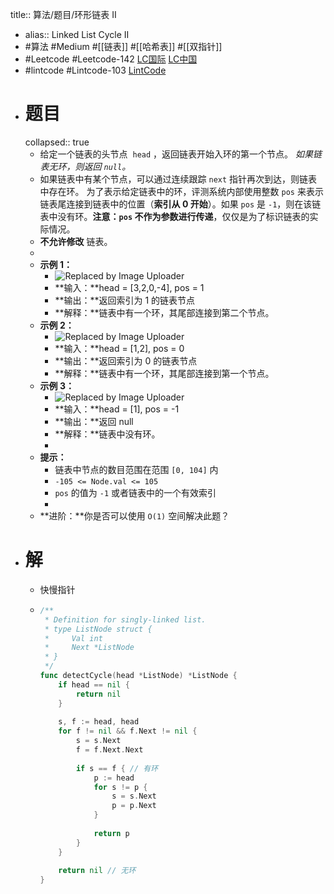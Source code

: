 title:: 算法/题目/环形链表 II
- alias:: Linked List Cycle II
- #算法 #Medium #[[链表]] #[[哈希表]] #[[双指针]]
- #Leetcode #Leetcode-142 [LC国际](https://leetcode.com/problems/linked-list-cycle-ii/) [LC中国](https://leetcode-cn.com/problems/linked-list-cycle-ii/)
- #lintcode #Lintcode-103 [LintCode](https://www.lintcode.com/problem/103/)
- # 题目
  collapsed:: true
	- 给定一个链表的头节点  `head` ，返回链表开始入环的第一个节点。 *如果链表无环，则返回 `null`。*
	- 如果链表中有某个节点，可以通过连续跟踪 `next` 指针再次到达，则链表中存在环。 为了表示给定链表中的环，评测系统内部使用整数 `pos` 来表示链表尾连接到链表中的位置（**索引从 0 开始**）。如果 `pos` 是 `-1`，则在该链表中没有环。**注意：`pos` 不作为参数进行传递**，仅仅是为了标识链表的实际情况。
	- **不允许修改** 链表。
	-
	- **示例 1：**
		- ![Replaced by Image Uploader](https://vip2.loli.io/2022/08/09/vNadK2l1cFt7D6B.png)
		- **输入：**head = [3,2,0,-4], pos = 1
		- **输出：**返回索引为 1 的链表节点
		- **解释：**链表中有一个环，其尾部连接到第二个节点。
	- **示例 2：**
		- ![Replaced by Image Uploader](https://vip2.loli.io/2022/08/09/bCjc9DBeOYUz8X5.png)
		- **输入：**head = [1,2], pos = 0
		- **输出：**返回索引为 0 的链表节点
		- **解释：**链表中有一个环，其尾部连接到第一个节点。
	- **示例 3：**
		- ![Replaced by Image Uploader](https://vip2.loli.io/2022/08/09/APn3DmeJtlCpSxK.png)
		- **输入：**head = [1], pos = -1
		- **输出：**返回 null
		- **解释：**链表中没有环。
		-
	- **提示：**
		- 链表中节点的数目范围在范围 `[0, 104]` 内
		- `-105 <= Node.val <= 105`
		- `pos` 的值为 `-1` 或者链表中的一个有效索引
		-
	- **进阶：**你是否可以使用 `O(1)` 空间解决此题？
- # 解
	- 快慢指针
	- ```go
	  /**
	   * Definition for singly-linked list.
	   * type ListNode struct {
	   *     Val int
	   *     Next *ListNode
	   * }
	   */
	  func detectCycle(head *ListNode) *ListNode {
	      if head == nil {
	          return nil
	      }
	      
	      s, f := head, head
	      for f != nil && f.Next != nil {
	          s = s.Next
	          f = f.Next.Next
	          
	          if s == f { // 有环
	              p := head
	              for s != p {
	                  s = s.Next
	                  p = p.Next
	              }
	              
	              return p
	          }
	      }
	      
	      return nil // 无环
	  }
	  ```